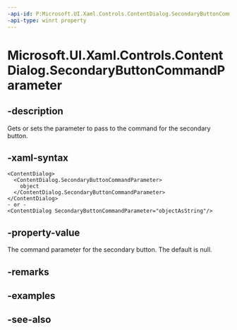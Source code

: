 ```yaml
---
-api-id: P:Microsoft.UI.Xaml.Controls.ContentDialog.SecondaryButtonCommandParameter
-api-type: winrt property
---
```


<!-- Property syntax
public object SecondaryButtonCommandParameter { get;  set; }
-->

# Microsoft.UI.Xaml.Controls.ContentDialog.SecondaryButtonCommandParameter

## -description
Gets or sets the parameter to pass to the command for the secondary button.

## -xaml-syntax
```xaml
<ContentDialog>
  <ContentDialog.SecondaryButtonCommandParameter>
    object
  </ContentDialog.SecondaryButtonCommandParameter>
</ContentDialog>
- or -
<ContentDialog SecondaryButtonCommandParameter="objectAsString"/>
```


## -property-value
The command parameter for the secondary button. The default is null.

## -remarks

## -examples

## -see-also
